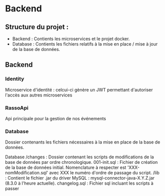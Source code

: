 # Backend


## Structure du projet :
  - Backend  : Contients les microservices et le projet docker.
  - Database : Contients les fichiers relatifs à la mise en place / mise à jour de la base de données.


## Backend
### Identity

Microservice d'identité : celcui-ci gènère un JWT permettant d'autoriser l'accès aux autres microservices


### RassoApi

Api principale pour la gestion de nos événements 


### Database 

Dossier contenants les fichiers nécessaires à la mise en place de la base de données.

Database
	/changes        : Dossier contenant les scripts de modifications de la base de données par ordre chronologique. 
	   001-init.sql : Fichier de création de la base de données initial. Nomenclature à respecter est 'XXX-nomModification.sql' avec XXX le numéro d'ordre de passage du script.
	/lib            : Contient le fichier .jar du driver MySQL : mysql-connector-java-X.Y.Z.jar   (8.3.0 à l'heure actuelle).
	changelog.sql   : Fichier sql incluant les scripts à passer


